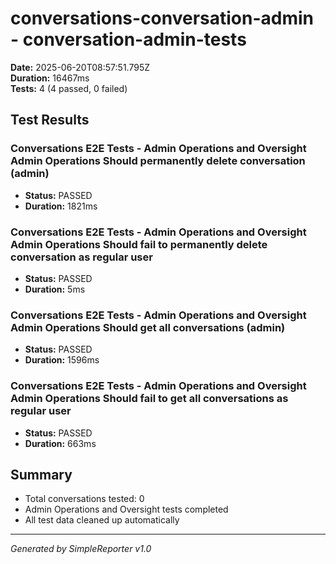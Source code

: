 # conversations-conversation-admin - conversation-admin-tests

**Date:** 2025-06-20T08:57:51.795Z  
**Duration:** 16467ms  
**Tests:** 4 (4 passed, 0 failed)

## Test Results


### Conversations E2E Tests - Admin Operations and Oversight Admin Operations Should permanently delete conversation (admin)
- **Status:** PASSED
- **Duration:** 1821ms



### Conversations E2E Tests - Admin Operations and Oversight Admin Operations Should fail to permanently delete conversation as regular user
- **Status:** PASSED
- **Duration:** 5ms



### Conversations E2E Tests - Admin Operations and Oversight Admin Operations Should get all conversations (admin)
- **Status:** PASSED
- **Duration:** 1596ms



### Conversations E2E Tests - Admin Operations and Oversight Admin Operations Should fail to get all conversations as regular user
- **Status:** PASSED
- **Duration:** 663ms



## Summary

- Total conversations tested: 0
- Admin Operations and Oversight tests completed
- All test data cleaned up automatically

---
*Generated by SimpleReporter v1.0*
